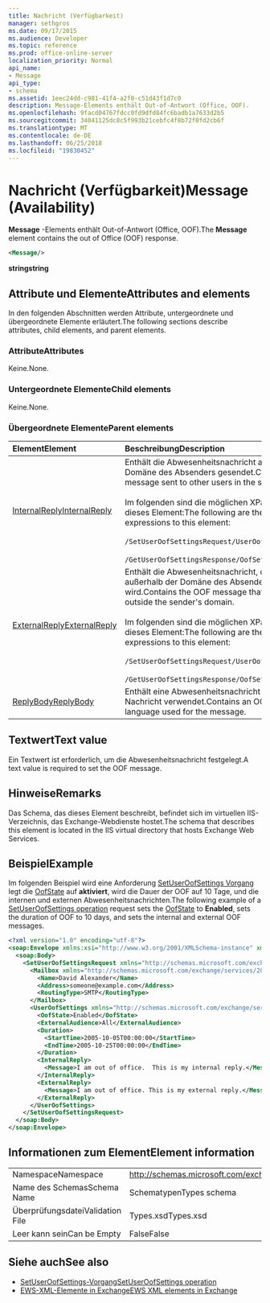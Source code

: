 ```yaml
---
title: Nachricht (Verfügbarkeit)
manager: sethgros
ms.date: 09/17/2015
ms.audience: Developer
ms.topic: reference
ms.prod: office-online-server
localization_priority: Normal
api_name:
- Message
api_type:
- schema
ms.assetid: 1eec24dd-c981-41f4-a2f0-c51d43f1d7c0
description: Message-Elements enthält Out-of-Antwort (Office, OOF).
ms.openlocfilehash: 9facd04767fdcc0fd9dfd84fc6badb1a7633d2b5
ms.sourcegitcommit: 34041125dc8c5f993b21cebfc4f8b72f0fd2cb6f
ms.translationtype: MT
ms.contentlocale: de-DE
ms.lasthandoff: 06/25/2018
ms.locfileid: "19830452"
---
```

# <a name="message-availability"></a><span data-ttu-id="3beb5-103">Nachricht (Verfügbarkeit)</span><span class="sxs-lookup"><span data-stu-id="3beb5-103">Message (Availability)</span></span>

<span data-ttu-id="3beb5-104">**Message** -Elements enthält Out-of-Antwort (Office, OOF).</span><span class="sxs-lookup"><span data-stu-id="3beb5-104">The **Message** element contains the out of Office (OOF) response.</span></span> 
  
```xml
<Message/> 
```

 <span data-ttu-id="3beb5-105">**string**</span><span class="sxs-lookup"><span data-stu-id="3beb5-105">**string**</span></span>
## <a name="attributes-and-elements"></a><span data-ttu-id="3beb5-106">Attribute und Elemente</span><span class="sxs-lookup"><span data-stu-id="3beb5-106">Attributes and elements</span></span>

<span data-ttu-id="3beb5-107">In den folgenden Abschnitten werden Attribute, untergeordnete und übergeordnete Elemente erläutert.</span><span class="sxs-lookup"><span data-stu-id="3beb5-107">The following sections describe attributes, child elements, and parent elements.</span></span>
  
### <a name="attributes"></a><span data-ttu-id="3beb5-108">Attribute</span><span class="sxs-lookup"><span data-stu-id="3beb5-108">Attributes</span></span>

<span data-ttu-id="3beb5-109">Keine.</span><span class="sxs-lookup"><span data-stu-id="3beb5-109">None.</span></span>
  
### <a name="child-elements"></a><span data-ttu-id="3beb5-110">Untergeordnete Elemente</span><span class="sxs-lookup"><span data-stu-id="3beb5-110">Child elements</span></span>

<span data-ttu-id="3beb5-111">Keine.</span><span class="sxs-lookup"><span data-stu-id="3beb5-111">None.</span></span>
  
### <a name="parent-elements"></a><span data-ttu-id="3beb5-112">Übergeordnete Elemente</span><span class="sxs-lookup"><span data-stu-id="3beb5-112">Parent elements</span></span>

|<span data-ttu-id="3beb5-113">**Element**</span><span class="sxs-lookup"><span data-stu-id="3beb5-113">**Element**</span></span>|<span data-ttu-id="3beb5-114">**Beschreibung**</span><span class="sxs-lookup"><span data-stu-id="3beb5-114">**Description**</span></span>|
|:-----|:-----|
|[<span data-ttu-id="3beb5-115">InternalReply</span><span class="sxs-lookup"><span data-stu-id="3beb5-115">InternalReply</span></span>](internalreply.md) <br/> | <span data-ttu-id="3beb5-116">Enthält die Abwesenheitsnachricht an andere Benutzer in die Domäne des Absenders gesendet.</span><span class="sxs-lookup"><span data-stu-id="3beb5-116">Contains the OOF message sent to other users in the sender's domain.</span></span> <br/> <br/>  <span data-ttu-id="3beb5-117">Im folgenden sind die möglichen XPath-Ausdrücke auf dieses Element:</span><span class="sxs-lookup"><span data-stu-id="3beb5-117">The following are the possible XPath expressions to this element:</span></span> <br/> <br/>  `/SetUserOofSettingsRequest/UserOofSettings/InternalReply` <br/><br/>  `/GetUserOofSettingsResponse/OofSettings/InternalReply` <br/> |
|[<span data-ttu-id="3beb5-118">ExternalReply</span><span class="sxs-lookup"><span data-stu-id="3beb5-118">ExternalReply</span></span>](externalreply.md) <br/> | <span data-ttu-id="3beb5-119">Enthält die Abwesenheitsnachricht, die an Adressen außerhalb der Domäne des Absenders gesendet wird.</span><span class="sxs-lookup"><span data-stu-id="3beb5-119">Contains the OOF message that is sent to addresses outside the sender's domain.</span></span>  <br/> <br/> <span data-ttu-id="3beb5-120">Im folgenden sind die möglichen XPath-Ausdrücke auf dieses Element:</span><span class="sxs-lookup"><span data-stu-id="3beb5-120">The following are the possible XPath expressions to this element:</span></span>  <br/><br/>  `/SetUserOofSettingsRequest/UserOofSettings/ExternalReply` <br/><br/>  `/GetUserOofSettingsResponse/OofSettings/ExternalReply` <br/> |
|[<span data-ttu-id="3beb5-121">ReplyBody</span><span class="sxs-lookup"><span data-stu-id="3beb5-121">ReplyBody</span></span>](replybody.md) <br/> |<span data-ttu-id="3beb5-122">Enthält eine Abwesenheitsnachricht und die Sprache für die Nachricht verwendet.</span><span class="sxs-lookup"><span data-stu-id="3beb5-122">Contains an OOF message and the language used for the message.</span></span>  <br/> |
   
## <a name="text-value"></a><span data-ttu-id="3beb5-123">Textwert</span><span class="sxs-lookup"><span data-stu-id="3beb5-123">Text value</span></span>

<span data-ttu-id="3beb5-124">Ein Textwert ist erforderlich, um die Abwesenheitsnachricht festgelegt.</span><span class="sxs-lookup"><span data-stu-id="3beb5-124">A text value is required to set the OOF message.</span></span>
  
## <a name="remarks"></a><span data-ttu-id="3beb5-125">Hinweise</span><span class="sxs-lookup"><span data-stu-id="3beb5-125">Remarks</span></span>

<span data-ttu-id="3beb5-126">Das Schema, das dieses Element beschreibt, befindet sich im virtuellen IIS-Verzeichnis, das Exchange-Webdienste hostet.</span><span class="sxs-lookup"><span data-stu-id="3beb5-126">The schema that describes this element is located in the IIS virtual directory that hosts Exchange Web Services.</span></span>
  
## <a name="example"></a><span data-ttu-id="3beb5-127">Beispiel</span><span class="sxs-lookup"><span data-stu-id="3beb5-127">Example</span></span>

<span data-ttu-id="3beb5-128">Im folgenden Beispiel wird eine Anforderung [SetUserOofSettings Vorgang](setuseroofsettings-operation.md) legt die [OofState](oofstate.md) auf **aktiviert**, wird die Dauer der OOF auf 10 Tage, und die internen und externen Abwesenheitsnachrichten.</span><span class="sxs-lookup"><span data-stu-id="3beb5-128">The following example of a [SetUserOofSettings operation](setuseroofsettings-operation.md) request sets the [OofState](oofstate.md) to **Enabled**, sets the duration of OOF to 10 days, and sets the internal and external OOF messages.</span></span>
  
```XML
<?xml version="1.0" encoding="utf-8"?>
<soap:Envelope xmlns:xsi="http://www.w3.org/2001/XMLSchema-instance" xmlns:xsd="http://www.w3.org/2001/XMLSchema" xmlns:soap="http://schemas.xmlsoap.org/soap/envelope/">
  <soap:Body>
    <SetUserOofSettingsRequest xmlns="http://schemas.microsoft.com/exchange/services/2006/messages">
      <Mailbox xmlns="http://schemas.microsoft.com/exchange/services/2006/types">
        <Name>David Alexander</Name>
        <Address>someone@example.com</Address>
        <RoutingType>SMTP</RoutingType>
      </Mailbox>
      <UserOofSettings xmlns="http://schemas.microsoft.com/exchange/services/2006/types">
        <OofState>Enabled</OofState>
        <ExternalAudience>All</ExternalAudience>
        <Duration>
          <StartTime>2005-10-05T00:00:00</StartTime>
          <EndTime>2005-10-25T00:00:00</EndTime>
        </Duration>
        <InternalReply>
          <Message>I am out of office.  This is my internal reply.</Message>
        </InternalReply>
        <ExternalReply>
          <Message>I am out of office. This is my external reply.</Message>
        </ExternalReply>
      </UserOofSettings>
    </SetUserOofSettingsRequest>
  </soap:Body>
</soap:Envelope>
```

## <a name="element-information"></a><span data-ttu-id="3beb5-129">Informationen zum Element</span><span class="sxs-lookup"><span data-stu-id="3beb5-129">Element information</span></span>

|||
|:-----|:-----|
|<span data-ttu-id="3beb5-130">Namespace</span><span class="sxs-lookup"><span data-stu-id="3beb5-130">Namespace</span></span>  <br/> |http://schemas.microsoft.com/exchange/services/2006/types  <br/> |
|<span data-ttu-id="3beb5-131">Name des Schemas</span><span class="sxs-lookup"><span data-stu-id="3beb5-131">Schema Name</span></span>  <br/> |<span data-ttu-id="3beb5-132">Schematypen</span><span class="sxs-lookup"><span data-stu-id="3beb5-132">Types schema</span></span>  <br/> |
|<span data-ttu-id="3beb5-133">Überprüfungsdatei</span><span class="sxs-lookup"><span data-stu-id="3beb5-133">Validation File</span></span>  <br/> |<span data-ttu-id="3beb5-134">Types.xsd</span><span class="sxs-lookup"><span data-stu-id="3beb5-134">Types.xsd</span></span>  <br/> |
|<span data-ttu-id="3beb5-135">Leer kann sein</span><span class="sxs-lookup"><span data-stu-id="3beb5-135">Can be Empty</span></span>  <br/> |<span data-ttu-id="3beb5-136">False</span><span class="sxs-lookup"><span data-stu-id="3beb5-136">False</span></span>  <br/> |
   
## <a name="see-also"></a><span data-ttu-id="3beb5-137">Siehe auch</span><span class="sxs-lookup"><span data-stu-id="3beb5-137">See also</span></span>

- [<span data-ttu-id="3beb5-138">SetUserOofSettings-Vorgang</span><span class="sxs-lookup"><span data-stu-id="3beb5-138">SetUserOofSettings operation</span></span>](setuseroofsettings-operation.md)
- [<span data-ttu-id="3beb5-139">EWS-XML-Elemente in Exchange</span><span class="sxs-lookup"><span data-stu-id="3beb5-139">EWS XML elements in Exchange</span></span>](ews-xml-elements-in-exchange.md)

